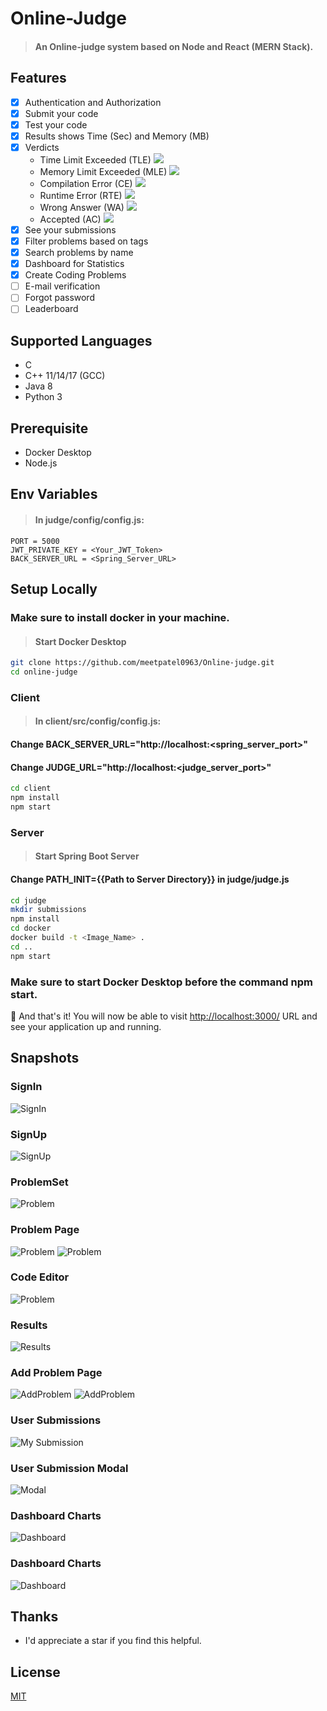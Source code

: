 # Online-Judge
> #### An Online-judge system based on Node and React (MERN Stack). 
## Features
- [x] Authentication and Authorization
- [x] Submit your code
- [x] Test your code
- [x] Results shows Time (Sec) and Memory (MB)
- [x] Verdicts
    * Time Limit Exceeded (TLE)  ![](https://www.codechef.com/misc/clock_error.png)
    * Memory Limit Exceeded (MLE)  ![](https://www.codechef.com/misc/runtime-error.png)
    * Compilation Error (CE)  ![](https://s3.amazonaws.com/codechef_shared/misc/alert-icon.gif)
    * Runtime Error (RTE)  ![](https://www.codechef.com/misc/runtime-error.png)
    * Wrong Answer (WA)  ![](https://www.codechef.com/misc/cross-icon.gif)
    * Accepted (AC)  ![](https://www.codechef.com/misc/tick-icon.gif)
- [x] See your submissions
- [x] Filter problems based on tags
- [x] Search problems by name
- [x] Dashboard for Statistics
- [x] Create Coding Problems
- [ ] E-mail verification
- [ ] Forgot password
- [ ] Leaderboard

## Supported Languages
* C
* C++ 11/14/17 (GCC)
* Java 8
* Python 3

## Prerequisite
+ Docker Desktop
+ Node.js

## Env Variables

> #### In judge/config/config.js:

```
PORT = 5000
JWT_PRIVATE_KEY = <Your_JWT_Token>
BACK_SERVER_URL = <Spring_Server_URL>
```

## Setup Locally
### Make sure to install docker in your machine.

> #### Start Docker Desktop

```bash
git clone https://github.com/meetpatel0963/Online-judge.git
cd online-judge
```
### Client
> #### In client/src/config/config.js:
#### Change BACK_SERVER_URL="http://localhost:<spring_server_port>" 
#### Change JUDGE_URL="http://localhost:<judge_server_port>"

```bash
cd client
npm install
npm start
```

### Server
> #### Start Spring Boot Server
#### Change PATH_INIT={{Path to Server Directory}} in judge/judge.js
```bash
cd judge
mkdir submissions
npm install
cd docker
docker build -t <Image_Name> .
cd ..
npm start
```
### Make sure to start Docker Desktop before the command npm start. 

🎉 And that's it! You will now be able to visit <a href="http://localhost:3000/">http://localhost:3000/</a> URL and see your application up and running.

## Snapshots
### SignIn
![SignIn](./images/signin.png)
### SignUp
![SignUp](./images/signup.png)
### ProblemSet
![Problem](./images/problemset.png)
### Problem Page
![Problem](./images/problem1.png)
![Problem](./images/problem2.png)
### Code Editor
![Problem](./images/codeeditor.png)
### Results
![Results](./images/results.png)
### Add Problem Page
![AddProblem](./images/addproblem1.PNG)
![AddProblem](./images/addproblem2.PNG)
### User Submissions
![My Submission](./images/usersubmission.png)
### User Submission Modal
![Modal](./images/modal.png)
### Dashboard Charts
![Dashboard](./images/dashboard1.png)
### Dashboard Charts
![Dashboard](./images/dashboard2.png)


## Thanks
+ I'd appreciate a star if you find this helpful.


## License

[MIT](http://opensource.org/licenses/MIT)

